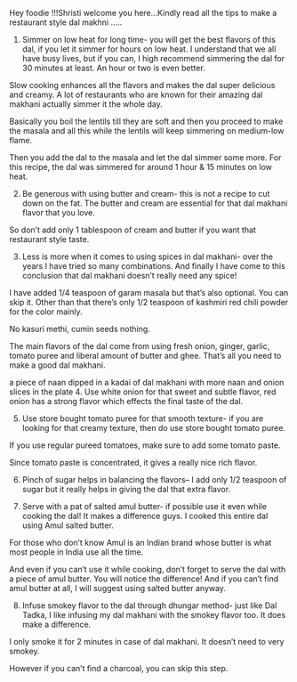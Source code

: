 Hey foodie !!!Shristi welcome you here...Kindly read all the tips to make a restaurant style dal makhni ..... 



1. Simmer on low heat for long time- you will get the best flavors of this dal, if you let it simmer for hours on low heat. I understand that we all have busy lives, but if you can, I high recommend simmering the dal for 30 minutes at least. An hour or two is even better.

Slow cooking enhances all the flavors and makes the dal super delicious and creamy. A lot of restaurants who are known for their amazing dal makhani actually simmer it the whole day.

Basically you boil the lentils till they are soft and then you proceed to make the masala and all this while the lentils will keep simmering on medium-low flame.

Then you add the dal to the masala and let the dal simmer some more. For this recipe, the dal was simmered for around 1 hour & 15 minutes on low heat.

2. Be generous with using butter and cream- this is not a recipe to cut down on the fat. The butter and cream are essential for that dal makhani flavor that you love.

So don’t add only 1 tablespoon of cream and butter if you want that restaurant style taste.

3. Less is more when it comes to using spices in dal makhani- over the years I have tried so many combinations. And finally I have come to this conclusion that dal makhani doesn’t really need any spice!

I have added 1/4 teaspoon of garam masala but that’s also optional. You can skip it. Other than that there’s only 1/2 teaspoon of kashmiri red chili powder for the color mainly.

No kasuri methi, cumin seeds nothing.

The main flavors of the dal come from using fresh onion, ginger, garlic, tomato puree and liberal amount of butter and ghee. That’s all you need to make a good dal makhani.

a piece of naan dipped in a kadai of dal makhani with more naan and onion slices in the plate
4. Use white onion for that sweet and subtle flavor, red onion has a strong flavor which effects the final taste of the dal.

5. Use store bought tomato puree for that smooth texture- if you are looking for that creamy texture, then do use store bought tomato puree.

If you use regular pureed tomatoes, make sure to add some tomato paste.

Since tomato paste is concentrated, it gives a really nice rich flavor.

6. Pinch of sugar helps in balancing the flavors– I add only 1/2 teaspoon of sugar but it really helps in giving the dal that extra flavor.

7. Serve with a pat of salted amul butter- if possible use it even while cooking the dal! It makes a difference guys. I cooked this entire dal using Amul salted butter.

For those who don’t know Amul is an Indian brand whose butter is what most people in India use all the time.

And even if you can’t use it while cooking, don’t forget to serve the dal with a piece of amul butter. You will notice the difference! And if you can’t find amul butter at all, I will suggest using salted butter anyway.

8. Infuse smokey flavor to the dal through dhungar method- just like Dal Tadka, I like infusing my dal makhani with the smokey flavor too. It does make a difference.

I only smoke it for 2 minutes in case of dal makhani. It doesn’t need to very smokey.

However if you can’t find a charcoal, you can skip this step.

